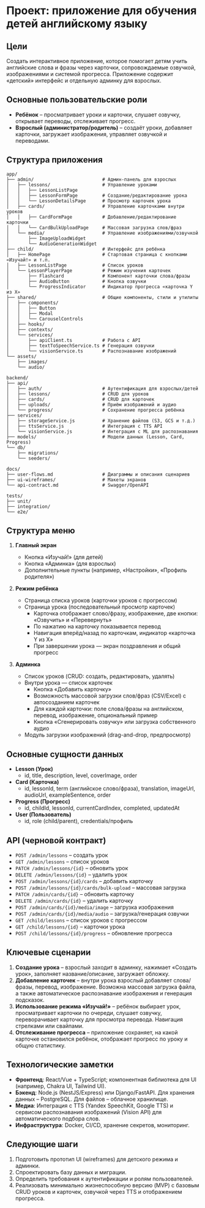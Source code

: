 # Проект: приложение для обучения детей английскому языку

## Цели
Создать интерактивное приложение, которое помогает детям учить английские слова и фразы через карточки, сопровождаемые озвучкой, изображениями и системой прогресса. Приложение содержит «детский» интерфейс и отдельную админку для взрослых.

## Основные пользовательские роли
- **Ребёнок** – просматривает уроки и карточки, слушает озвучку, открывает переводы, отслеживает прогресс.
- **Взрослый (администратор/родитель)** – создаёт уроки, добавляет карточки, загружает изображения, управляет озвучкой и переводами.

## Структура приложения
```
app/
├── admin/                         # Админ-панель для взрослых
│   ├── lessons/                   # Управление уроками
│   │   ├── LessonListPage
│   │   ├── LessonFormPage         # Создание/редактирование урока
│   │   └── LessonDetailsPage      # Просмотр карточек урока
│   ├── cards/                     # Управление карточками внутри уроков
│   │   ├── CardFormPage           # Добавление/редактирование карточки
│   │   └── CardBulkUploadPage     # Массовая загрузка слов/фраз
│   └── media/                     # Управление изображениями/озвучкой
│       ├── ImageUploadWidget
│       └── AudioGenerationWidget
├── child/                         # Интерфейс для ребёнка
│   ├── HomePage                   # Стартовая страница с кнопками «Изучай!» и т.п.
│   ├── LessonListPage             # Список уроков
│   └── LessonPlayerPage           # Режим изучения карточек
│       ├── Flashcard              # Компонент карточки слова/фразы
│       ├── AudioButton            # Кнопка озвучки
│       └── ProgressIndicator      # Индикатор прогресса «карточка Y из X»
├── shared/                        # Общие компоненты, стили и утилиты
│   ├── components/
│   │   ├── Button
│   │   ├── Modal
│   │   └── CarouselControls
│   ├── hooks/
│   ├── contexts/
│   └── services/
│       ├── apiClient.ts           # Работа с API
│       ├── textToSpeechService.ts # Генерация озвучки
│       └── visionService.ts       # Распознавание изображений
└── assets/
    ├── images/
    └── audio/

backend/
├── api/
│   ├── auth/                      # Аутентификация для взрослых/детей
│   ├── lessons/                   # CRUD для уроков
│   ├── cards/                     # CRUD для карточек
│   ├── uploads/                   # Приём изображений и аудио
│   └── progress/                  # Сохранение прогресса ребёнка
├── services/
│   ├── storageService.js          # Хранение файлов (S3, GCS и т.д.)
│   ├── ttsService.js              # Интеграция с TTS API
│   └── visionService.js           # Интеграция с ML для распознавания
├── models/                        # Модели данных (Lesson, Card, Progress)
└── db/
    ├── migrations/
    └── seeders/

docs/
├── user-flows.md                  # Диаграммы и описания сценариев
├── ui-wireframes/                 # Макеты экранов
└── api-contract.md                # Swagger/OpenAPI

tests/
├── unit/
├── integration/
└── e2e/
```

## Структура меню
1. **Главный экран**
   - Кнопка «Изучай!» (для детей)
   - Кнопка «Админка» (для взрослых)
   - Дополнительные пункты (например, «Настройки», «Профиль родителя»)

2. **Режим ребёнка**
   - Страница списка уроков (карточки уроков с прогрессом)
   - Страница урока (последовательный просмотр карточек)
     - Карточка отображает слово/фразу, изображение, две кнопки: «Озвучить» и «Перевернуть»
     - По нажатию на карточку показывается перевод
     - Навигация вперёд/назад по карточкам, индикатор «карточка Y из X»
     - При завершении урока — экран поздравления и общий прогресс

3. **Админка**
   - Список уроков (CRUD: создать, редактировать, удалять)
   - Внутри урока — список карточек
     - Кнопка «Добавить карточку»
     - Возможность массовой загрузки слов/фраз (CSV/Excel) с автосозданием карточек
     - Для каждой карточки: поле слова/фразы на английском, перевод, изображение, опциональный пример
     - Кнопка «Сгенерировать озвучку» или загрузка собственного аудио
   - Модуль загрузки изображений (drag-and-drop, предпросмотр)

## Основные сущности данных
- **Lesson (Урок)**
  - id, title, description, level, coverImage, order
- **Card (Карточка)**
  - id, lessonId, term (английское слово/фраза), translation, imageUrl, audioUrl, exampleSentence, order
- **Progress (Прогресс)**
  - id, childId, lessonId, currentCardIndex, completed, updatedAt
- **User (Пользователь)**
  - id, role (child/parent), credentials/профиль

## API (черновой контракт)
- `POST /admin/lessons` – создать урок
- `GET /admin/lessons` – список уроков
- `PATCH /admin/lessons/{id}` – обновить урок
- `DELETE /admin/lessons/{id}` – удалить урок
- `POST /admin/lessons/{id}/cards` – добавить карточку
- `POST /admin/lessons/{id}/cards/bulk-upload` – массовая загрузка
- `PATCH /admin/cards/{id}` – обновить карточку
- `DELETE /admin/cards/{id}` – удалить карточку
- `POST /admin/cards/{id}/media/image` – загрузка изображения
- `POST /admin/cards/{id}/media/audio` – загрузка/генерация озвучки
- `GET /child/lessons` – список уроков с прогрессом
- `GET /child/lessons/{id}` – карточки урока
- `POST /child/lessons/{id}/progress` – обновление прогресса

## Ключевые сценарии
1. **Создание урока** – взрослый заходит в админку, нажимает «Создать урок», заполняет название/описание, загружает обложку.
2. **Добавление карточек** – внутри урока взрослый добавляет слова/фразы, перевод, изображение. Возможна массовая загрузка файла, а также автоматическое распознавание изображения и генерация подсказок.
3. **Использование режима «Изучай!»** – ребёнок выбирает урок, просматривает карточки по очереди, слушает озвучку, переворачивает карточку для просмотра перевода. Навигация стрелками или свайпами.
4. **Отслеживание прогресса** – приложение сохраняет, на какой карточке остановился ребёнок, отображает прогресс по уроку и общую статистику.

## Технологические заметки
- **Фронтенд**: React/Vue + TypeScript; компонентная библиотека для UI (например, Chakra UI, Tailwind UI).
- **Бэкенд**: Node.js (NestJS/Express) или Django/FastAPI. Для хранения данных – PostgreSQL. Для файлов – облачное хранилище.
- **Медиа**: Интеграция с TTS (Yandex SpeechKit, Google TTS) и сервисом распознавания изображений (Vision API) для автоматического подбора слов.
- **Инфраструктура**: Docker, CI/CD, хранение секретов, мониторинг.

## Следующие шаги
1. Подготовить прототип UI (wireframes) для детского режима и админки.
2. Спроектировать базу данных и миграции.
3. Определить требования к аутентификации и ролям пользователей.
4. Реализовать минимально жизнеспособную версию (MVP) с базовым CRUD уроков и карточек, озвучкой через TTS и отображением прогресса.
